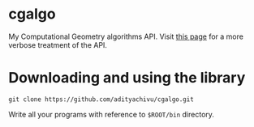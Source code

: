 # cgalgo
My Computational Geometry algorithms API. Visit [this page](https://adityachivu.github.io/blog/2016/06/13/cgalgo-c++) for a more verbose treatment of the API.

# Downloading and using the library

    git clone https://github.com/adityachivu/cgalgo.git
  
Write all your programs with reference to `$ROOT/bin` directory.
